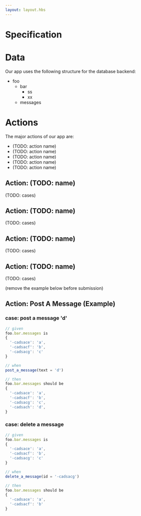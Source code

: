 ```yaml
---
layout: layout.hbs
---
```


# Specification

# Data

Our app uses the following structure for the database backend:

* foo
  * bar
    * ss
    * xx
  * messages

# Actions

The major actions of our app are:
* (TODO: action name)
* (TODO: action name)
* (TODO: action name)
* (TODO: action name)
* (TODO: action name)

## Action: (TODO: name)

(TODO: cases)

## Action: (TODO: name)

(TODO: cases)

## Action: (TODO: name)

(TODO: cases)

## Action: (TODO: name)

(TODO: cases)




(remove the example below before submission)

## Action: Post A Message (Example)

### case: post a message 'd'

``` javascript
// given
foo.bar.messages is
{
  '-cadsace': 'a',
  '-cadsacf': 'b',
  '-cadsacg': 'c'
}

// when
post_a_message(text = 'd')

// then
foo.bar.messages should be
{
  '-cadsace': 'a',
  '-cadsacf': 'b',
  '-cadsacg': 'c',
  '-cadsach': 'd',
}
```

### case: delete a message

``` javascript
// given
foo.bar.messages is
{
  '-cadsace': 'a',
  '-cadsacf': 'b',
  '-cadsacg': 'c'
}

// when
delete_a_message(id = '-cadsacg')

// then
foo.bar.messages should be
{
  '-cadsace': 'a',
  '-cadsacf': 'b'
}
```
